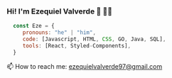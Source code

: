 ### Hi! I'm Ezequiel Valverde 👋 👨‍💻

```js
  const Eze = {
     pronouns: "he" | "him",
     code: [Javascript, HTML, CSS, GO, Java, SQL],
     tools: [React, Styled-Components],
  }
  ```

📫 How to reach me: ezequielvalverde97@gmail.com

